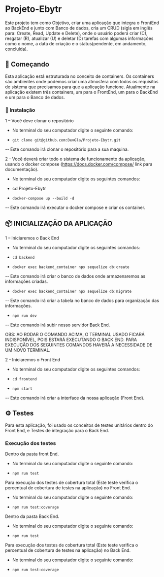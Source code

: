 # Projeto-Ebytr

Este projeto tem como Objetivo, criar uma aplicação que integra o FrontEnd ao BackEnd e junto com Banco de dados, cria um CRUD (sigla em inglês para: Create, Read, Update e Delete), onde o usuário poderá criar (C), resgatar (R), atualizar (U) e deletar (D) tarefas com algumas informações como o nome, a data de criação e o status(pendente, em andamento, concluída).


## 🚀 Começando

Esta aplicação está estruturada no conceito de containers. Os containers são ambientes onde podemos criar uma atmosfera com todos os requisitos de sistema que precisamos para que a aplicação funcione. Atualmente na aplicação existem três containers, um para o FrontEnd, um para o BackEnd e um para o Banco de dados.

### 🔧 Instalação

1 – Você deve clonar o repositório

- No terminal do seu computador digite o seguinte comando:

* `git clone git@github.com:DevGla/Projeto-Ebytr.git`

-- Este comando irá clonar o repositório para a sua maquina.


2 - Você deverá criar todo o sistema de funcionamento da aplicação, usando o docker compose (https://docs.docker.com/compose/ link para documentação).

- No terminal do seu computador digite os seguintes comandos:

* cd Projeto-Ebytr

* `docker-compose up --build -d`

-- Este comando irá executar o docker compose e criar os container.


## 📦 INICIALIZAÇÃO DA APLICAÇÃO

1 – Iniciaremos o Back End

- No terminal do seu computador digite os seguintes comandos:

* `cd backend`

* `docker exec backend_container npx sequelize db:create`

-- Este comando irá criar o banco de dados onde armazenaremos as informações criadas.

* `docker exec backend_container npx sequelize db:migrate`

-- Este comando irá criar a tabela no banco de dados para organização das informações.

* `npm run dev`

-- Este comando irá subir nosso servidor Back End.

OBS: AO RODAR O COMANDO ACIMA, O TERMINAL USADO FICARÁ INDISPONÍVEL, POIS ESTARÁ EXECUTANDO O BACK END. PARA EXECUÇÃO DOS SEGUINTES COMANDOS HAVERÁ A NECESSIDADE DE UM NOVO TERMINAL.

2 - Iniciaremos o Front End

- No terminal do seu computador digite os seguintes comandos:

* `cd frontend`

* `npm start`

-- Este comando irá criar a interface da nossa aplicação (Front End).


## ⚙️ Testes

Para esta aplicação, foi usado os conceitos de testes unitários dentro do Front End, e Testes de integração para o Back End.

### Execução dos testes

Dentro da pasta front End.

- No terminal do seu computador digite o seguinte comando: 

* `npm run test`

Para execução dos testes de cobertura total (Este teste verifica o percentual de cobertura de testes na aplicação) no Front End.

- No terminal do seu computador digite o seguinte comando: 

* `npm run test:coverage`

Dentro da pasta Back End.

- No terminal do seu computador digite o seguinte comando: 

* `npm run test`

Para execução dos testes de cobertura total (Este teste verifica o percentual de cobertura de testes na aplicação) no Back End.

- No terminal do seu computador digite o seguinte comando: 

* `npm run test:coverage`

